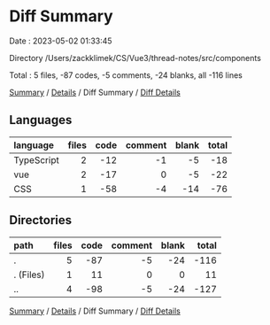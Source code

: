 # Diff Summary

Date : 2023-05-02 01:33:45

Directory /Users/zackklimek/CS/Vue3/thread-notes/src/components

Total : 5 files,  -87 codes, -5 comments, -24 blanks, all -116 lines

[Summary](results.md) / [Details](details.md) / Diff Summary / [Diff Details](diff-details.md)

## Languages
| language | files | code | comment | blank | total |
| :--- | ---: | ---: | ---: | ---: | ---: |
| TypeScript | 2 | -12 | -1 | -5 | -18 |
| vue | 2 | -17 | 0 | -5 | -22 |
| CSS | 1 | -58 | -4 | -14 | -76 |

## Directories
| path | files | code | comment | blank | total |
| :--- | ---: | ---: | ---: | ---: | ---: |
| . | 5 | -87 | -5 | -24 | -116 |
| . (Files) | 1 | 11 | 0 | 0 | 11 |
| .. | 4 | -98 | -5 | -24 | -127 |

[Summary](results.md) / [Details](details.md) / Diff Summary / [Diff Details](diff-details.md)
